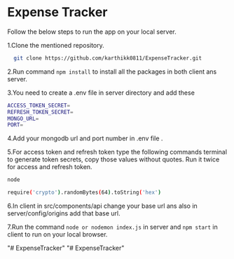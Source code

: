 
# Expense Tracker

Follow the below steps to run the app on your local server.

1.Clone the mentioned repository.
```bash
  git clone https://github.com/karthikk0811/ExpenseTracker.git
```
2.Run command `npm install` to install all the packages in both client ans server.

3.You need to create a .env file in server directory and add these
```bash
ACCESS_TOKEN_SECRET=
REFRESH_TOKEN_SECRET=
MONGO_URL=
PORT=
```
4.Add your mongodb url and port number in .env file .

5.For access token and refresh token type the following commands terminal to generate token secrets, copy those values without quotes. Run it twice for access and refresh token. 
```bash
node

require('crypto').randomBytes(64).toString('hex')
```
6.In client in src/components/api change your base url ans also in server/config/origins add that base url.

7.Run the command `node or nodemon index.js` in server and `npm start` in client to run on your local browser.

"# ExpenseTracker" 
"# ExpenseTracker" 
